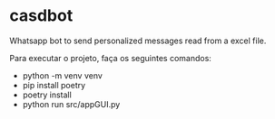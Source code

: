 # casdbot
Whatsapp bot to send personalized messages read from a excel file.

Para executar o projeto, faça os seguintes comandos:
- python -m venv venv
- pip install poetry
- poetry install
- python run src/appGUI.py

  

